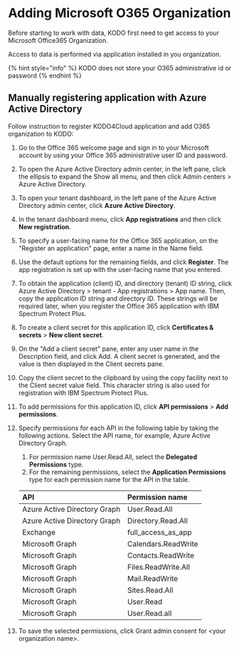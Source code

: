 # Adding Microsoft O365 Organization

Before starting to work with data, KODO first need to get access to your Microsoft Office365 Organization.

Access to data is performed via application installed in you organization. 

{% hint style="info" %}
KODO does not store your O365 administrative id or password
{% endhint %}

## Manually registering application with Azure Active Directory

Follow instruction to register KODO4Cloud application and add O365 organization to KODO:

1. Go to the Office 365 welcome page and sign in to your Microsoft account by using your Office 365 administrative user ID and password.
2. To open the Azure Active Directory admin center, in the left pane, click the ellipsis to expand the Show all menu, and then click Admin centers &gt; Azure Active Directory.
3. To open your tenant dashboard, in the left pane of the Azure Active Directory admin center, click **Azure Active Directory**.
4. In the tenant dashboard menu, click **App registrations** and then click **New registration**.
5. To specify a user-facing name for the Office 365 application, on the "Register an application" page, enter a name in the Name field.
6. Use the default options for the remaining fields, and click **Register**. The app registration is set up with the user-facing name that you entered.
7. To obtain the application \(client\) ID, and directory \(tenant\) ID string, click Azure Active Directory &gt; tenant - App registrations &gt; App name. Then, copy the application ID string and directory ID. These strings will be required later, when you register the Office 365 application with IBM Spectrum Protect Plus.
8. To create a client secret for this application ID, click **Certificates & secrets** &gt; **New client secret**.
9. On the "Add a client secret" pane, enter any user name in the Description field, and click Add. A client secret is generated, and the value is then displayed in the Client secrets pane.
10. Copy the client secret to the clipboard by using the copy facility next to the Client secret value field. This character string is also used for registration with IBM Spectrum Protect Plus.
11. To add permissions for this application ID, click **API permissions** &gt; **Add permissions**.
12. Specify permissions for each API in the following table by taking the following actions. Select the API name, for example, Azure Active Directory Graph.

    1. For permission name User.Read.All, select the **Delegated Permissions** type.
    2. For the remaining permissions, select the **Application Permissions** type for each permission name for the API in the table.

    | API | Permission name |
    | :--- | :--- |
    | Azure Active Directory Graph | User.Read.All |
    | Azure Active Directory Graph | Directory.Read.All |
    | Exchange | full\_access\_as\_app |
    | Microsoft Graph | Calendars.ReadWrite |
    | Microsoft Graph | Contacts.ReadWrite |
    | Microsoft Graph | Files.ReadWrite.All |
    | Microsoft Graph | Mail.ReadWrite |
    | Microsoft Graph | Sites.Read.All |
    | Microsoft Graph | User.Read |
    | Microsoft Graph | User.Read.all |

13. To save the selected permissions, click Grant admin consent for &lt;your organization name&gt;.

